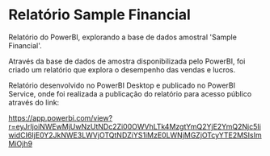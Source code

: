 # Relatório Sample Financial

Relatório do PowerBI, explorando a base de dados amostral 'Sample Financial'.

Através da base de dados de amostra disponibilizada pelo PowerBI, foi criado um relatório que explora o desempenho das vendas e lucros. 

Relatório desenvolvido no PowerBI Desktop e publicado no PowerBI Service, onde foi realizada a publicação do relatório para acesso público através do link:

https://app.powerbi.com/view?r=eyJrIjoiNWEwMjUwNzUtNDc2Zi00OWVhLTk4MzgtYmQ2YjE2YmQ2Njc5IiwidCI6IjE0Y2JkNWE3LWVjOTQtNDZiYS1iMzE0LWNjMGZjOTcyYTE2MSIsImMiOjh9


